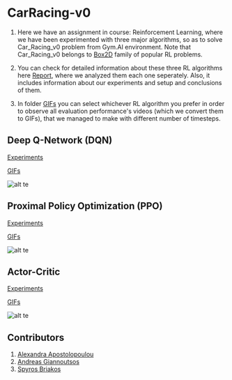 # CarRacing-v0

1. Here we have an assignment in course: Reinforcement Learning, where we have been experimented with three major algorithms, so as to solve Car_Racing_v0 problem from Gym.AI environment. Note that Car_Racing_v0 belongs to [Box2D](https://gym.openai.com/envs/#box2d) family of popular RL problems. 

2. You can check for detailed information about these three RL algorithms here [Report](https://github.com/spympr/car_racer_gym/tree/), where we analyzed them each one seperately. Also, it includes information about our experiments and setup and conclusions of them.

3. In folder [GIFs](https://github.com/spympr/car_racer_gym/tree/main/Videos) you can select whichever RL algorithm you prefer in order to observe all evaluation performance's videos (which we convert them to GIFs), that we managed to make with different number of timesteps.

## Deep Q-Network (DQN)

[Experiments](https://wandb.ai/andreas_giannoutsos/gym_car_racer/reports/DQN-Experiments---Vmlldzo0OTU0NzQ)

[GIFs](https://github.com/spympr/car_racer_gym/tree/main/Videos/DQN)

![alt te](https://github.com/spympr/car_racer_gym/blob/main/GIFs/DQN/Steps_2000.gif)


## Proximal Policy Optimization (PPO)

[Experiments](https://wandb.ai/andreas_giannoutsos/gym_car_racer/reports/Proximal-Policy-Optimization-PPO-Experiments--Vmlldzo0OTU3MDA)

[GIFs](https://github.com/spympr/car_racer_gym/tree/main/Videos/PPO)

![alt te](https://github.com/spympr/car_racer_gym/blob/main/GIFs/PPO/Steps_5000.gif)

## Actor-Critic

[Experiments](https://wandb.ai/andreas_giannoutsos/gym_car_racer/reports/-ctor-Critic-A2C-Experiments--Vmlldzo0OTU3NDA)

[GIFs](https://github.com/spympr/car_racer_gym/tree/main/GIFs/A2C)

![alt te](https://github.com/spympr/car_racer_gym/blob/main/GIFs/A2C/g32_5000.gif)


## Contributors
1. [Alexandra Apostolopoulou](https://github.com/alexaapo)
2. [Andreas Giannoutsos](https://github.com/AGiannoutsos)
3. [Spyros Briakos](https://github.com/spympr)

